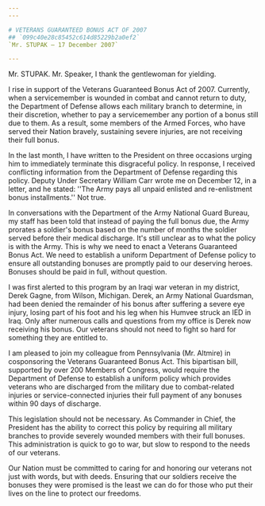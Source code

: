 ```yaml
---
---

# VETERANS GUARANTEED BONUS ACT OF 2007
## `099c40e28c85452c614d85229b2a0ef2`
`Mr. STUPAK — 17 December 2007`

---
```



Mr. STUPAK. Mr. Speaker, I thank the gentlewoman for yielding.

I rise in support of the Veterans Guaranteed Bonus Act of 2007. 
Currently, when a servicemember is wounded in combat and cannot return 
to duty, the Department of Defense allows each military branch to 
determine, in their discretion, whether to pay a servicemember any 
portion of a bonus still due to them. As a result, some members of the 
Armed Forces, who have served their Nation bravely, sustaining severe 
injuries, are not receiving their full bonus.

In the last month, I have written to the President on three occasions 
urging him to immediately terminate this disgraceful policy. In 
response, I received conflicting information from the Department of 
Defense regarding this policy. Deputy Under Secretary William Carr 
wrote me on December 12, in a letter, and he stated: ''The Army pays 
all unpaid enlisted and re-enlistment bonus installments.'' Not true.

In conversations with the Department of the Army National Guard 
Bureau, my staff has been told that instead of paying the full bonus 
due, the Army prorates a soldier's bonus based on the number of months 
the soldier served before their medical discharge. It's still unclear 
as to what the policy is with the Army. This is why we need to enact a 
Veterans Guaranteed Bonus Act. We need to establish a uniform 
Department of Defense policy to ensure all outstanding bonuses are 
promptly paid to our deserving heroes. Bonuses should be paid in full, 
without question.

I was first alerted to this program by an Iraqi war veteran in my 
district, Derek Gagne, from Wilson, Michigan. Derek, an Army National 
Guardsman, had been denied the remainder of his bonus after suffering a 
severe eye injury, losing part of his foot and his leg when his Humvee 
struck an IED in Iraq. Only after numerous calls and questions from my 
office is Derek now receiving his bonus. Our veterans should not need 
to fight so hard for something they are entitled to.

I am pleased to join my colleague from Pennsylvania (Mr. Altmire) in 
cosponsoring the Veterans Guaranteed Bonus Act. This bipartisan bill, 
supported by over 200 Members of Congress, would require the Department 
of Defense to establish a uniform policy which provides veterans who 
are discharged from the military due to combat-related injuries or 
service-connected injuries their full payment of any bonuses within 90 
days of discharge.

This legislation should not be necessary. As Commander in Chief, the 
President has the ability to correct this policy by requiring all 
military branches to provide severely wounded members with their full 
bonuses. This administration is quick to go to war, but slow to respond 
to the needs of our veterans.

Our Nation must be committed to caring for and honoring our veterans 
not just with words, but with deeds. Ensuring that our soldiers receive 
the bonuses they were promised is the least we can do for those who put 
their lives on the line to protect our freedoms.